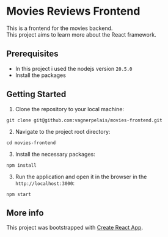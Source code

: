 # Movies Reviews Frontend

This is a frontend for the movies backend.
<br/>
This project aims to learn more about the React framework.

## Prerequisites

- In this project i used the nodejs version `20.5.0`
- Install the packages

## Getting Started

1. Clone the repository to your local machine:

```asgl
git clone git@github.com:vagnerpelais/movies-frontend.git
```

2. Navigate to the project root directory:

```asgl
cd movies-frontend
```

3. Install the necessary packages:

```asgl
npm install
```

3. Run the application and open it in the browser in the `http://localhost:3000`:

```asgl
npm start
```

## More info

This project was bootstrapped with [Create React App](https://github.com/facebook/create-react-app).
